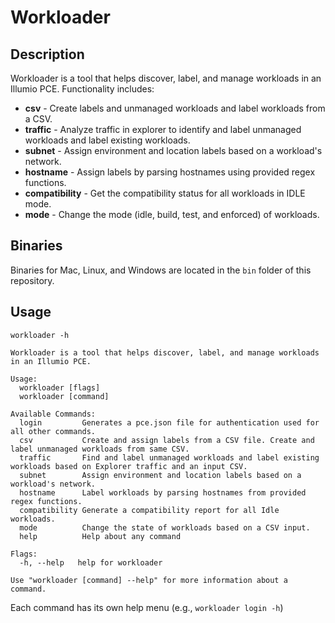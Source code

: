 # Workloader

## Description
Workloader is a tool that helps discover, label, and manage workloads in an Illumio PCE. Functionality includes:
* **csv** - Create labels and unmanaged workloads and label workloads from a CSV.
* **traffic** - Analyze traffic in explorer to identify and label unmanaged workloads and label existing workloads.
* **subnet** - Assign environment and location labels based on a workload's network.
* **hostname** - Assign labels by parsing hostnames using provided regex functions.
* **compatibility** - Get the compatibility status for all workloads in IDLE mode.
* **mode** - Change the mode (idle, build, test, and enforced) of workloads.

## Binaries
Binaries for Mac, Linux, and Windows are located in the `bin` folder of this repository.

## Usage
`workloader -h`

```
Workloader is a tool that helps discover, label, and manage workloads in an Illumio PCE.

Usage:
  workloader [flags]
  workloader [command]

Available Commands:
  login         Generates a pce.json file for authentication used for all other commands.
  csv           Create and assign labels from a CSV file. Create and label unmanaged workloads from same CSV.
  traffic       Find and label unmanaged workloads and label existing workloads based on Explorer traffic and an input CSV.
  subnet        Assign environment and location labels based on a workload's network.
  hostname      Label workloads by parsing hostnames from provided regex functions.
  compatibility Generate a compatibility report for all Idle workloads.
  mode          Change the state of workloads based on a CSV input.
  help          Help about any command

Flags:
  -h, --help   help for workloader

Use "workloader [command] --help" for more information about a command.
```

Each command has its own help menu (e.g., `workloader login -h`)